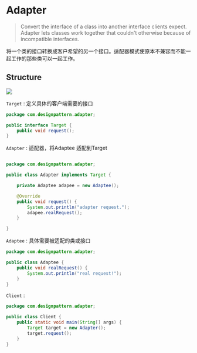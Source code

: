 # Adapter

> Convert the interface of a class into another interface clients expect. Adapter
lets classes work together that couldn't otherwise because of incompatible
interfaces.


将一个类的接口转换成客户希望的另一个接口。适配器模式使原本不兼容而不能一起工作的那些类可以一起工作。

## Structure


![](img/adapter/adapter/.PNG)

```Target``` : 定义具体的客户端需要的接口

```java
package com.designpattern.adapter;

public interface Target {
    public void request();
}

```


```Adapter``` : 适配器，将Adaptee 适配到Target


```java

package com.designpattern.adapter;

public class Adapter implements Target {

    private Adaptee adapee = new Adaptee();

    @Override
    public void request() {
        System.out.println("adapter request.");
        adapee.realRequest();
    }

}


```

```Adaptee``` : 具体需要被适配的类或接口

```java
package com.designpattern.adapter;

public class Adaptee {
    public void realRequest() {
        System.out.println("real request!");
    }
}

```

```Client``` :

```java
package com.designpattern.adapter;

public class Client {
    public static void main(String[] args) {
        Target target = new Adapter();
        target.request();
    }
}

```